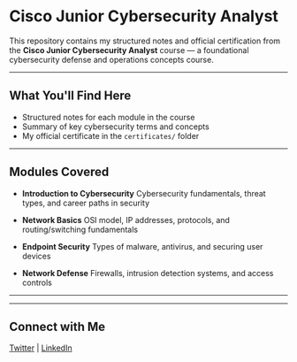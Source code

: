 # Cisco Junior Cybersecurity Analyst

This repository contains my structured notes and official certification from the **Cisco Junior Cybersecurity Analyst** course — a foundational cybersecurity defense and operations concepts course.

---

##  What You'll Find Here

- Structured notes for each module in the course
- Summary of key cybersecurity terms and concepts
- My official certificate in the `certificates/` folder

---

##  Modules Covered

- **Introduction to Cybersecurity**
  Cybersecurity fundamentals, threat types, and career paths in security

- **Network Basics**
  OSI model, IP addresses, protocols, and routing/switching fundamentals

- **Endpoint Security**
  Types of malware, antivirus, and securing user devices

- **Network Defense**
  Firewalls, intrusion detection systems, and access controls

----


---

##  Connect with Me

[Twitter](https://x.com/MuizRecon) | [LinkedIn](https://www.linkedin.com/in/abdulmuiz-adelabu-766676344/)



